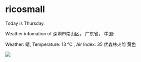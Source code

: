# ricosmall

Today is Thursday.

Weather infomation of 深圳市南山区， 广东省， 中国: 

Weather: 晴, Temperature: 13 ℃ , Air Index: 35 优森林火险 黄色

<img src="https://github-readme-stats.vercel.app/api?username=ricosmall&show_icons=true" />
